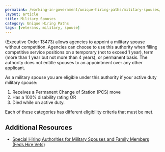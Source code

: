 ```yaml
---
permalink: /working-in-government/unique-hiring-paths/military-spouses/
layout: article
title: Military Spouses
category: Unique Hiring Paths
tags: [veterans, military, spouse]
---
```


(Executive Order 13473) allows agencies to appoint a military spouse without competition. Agencies can choose to use this authority when filling competitive service positions on a temporary (not to exceed 1 year), term (more than 1 year but not more than 4 years), or permanent basis. The authority does not entitle spouses to an appointment over any other applicant.

As a military spouse you are eligible under this authority if your active duty military spouse:

1. Receives a Permanent Change of Station (PCS) move
2. Has a 100% disability rating OR
3. Died while on active duty.

Each of these categories has different eligibility criteria that must be met.

## Additional Resources

* [Special Hiring Authorities for Military Spouses and Family Members (Feds Hire Vets)](https://www.fedshirevets.gov/job/shams/)
